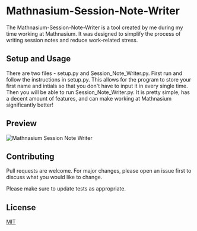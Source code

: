 # Mathnasium-Session-Note-Writer

The Mathnasium-Session-Note-Writer is a tool created by me during my time working at Mathnasium. It was designed to simplify the process of writing session notes and reduce work-related stress.

## Setup and Usage

There are two files - setup.py and Session_Note_Writer.py. First run and follow the instructions in setup.py. This allows for the program to store your first name and intials so that you don't have to input it in every single time. Then you will be able to run Session_Note_Writer.py. It is pretty simple, has a decent amount of features, and can make working at Mathnasium significantly better!

## Preview

![Mathnasium Session Note Writer](https://i.imgur.com/bmDpYep.png)

## Contributing

Pull requests are welcome. For major changes, please open an issue first to discuss what you would like to change.

Please make sure to update tests as appropriate.

## License

[MIT](https://choosealicense.com/licenses/mit/)
